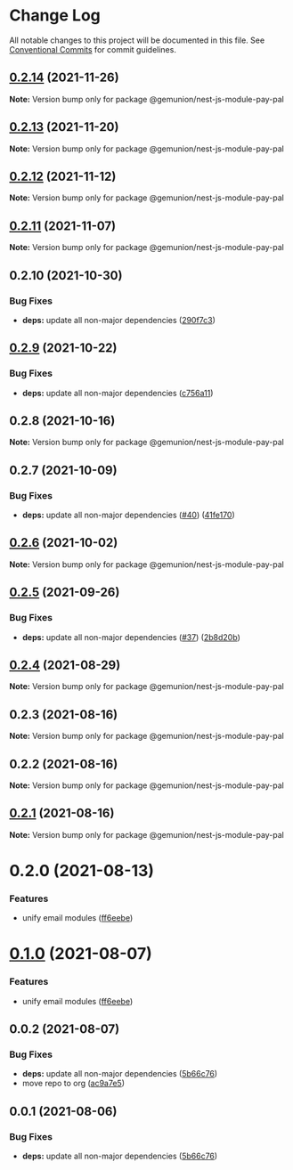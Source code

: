 # Change Log

All notable changes to this project will be documented in this file.
See [Conventional Commits](https://conventionalcommits.org) for commit guidelines.

## [0.2.14](https://github.com/gemunion/nestjs-packages/compare/@gemunion/nest-js-module-pay-pal@0.2.13...@gemunion/nest-js-module-pay-pal@0.2.14) (2021-11-26)

**Note:** Version bump only for package @gemunion/nest-js-module-pay-pal





## [0.2.13](https://github.com/gemunion/nestjs-packages/compare/@gemunion/nest-js-module-pay-pal@0.2.12...@gemunion/nest-js-module-pay-pal@0.2.13) (2021-11-20)

**Note:** Version bump only for package @gemunion/nest-js-module-pay-pal





## [0.2.12](https://github.com/gemunion/nestjs-packages/compare/@gemunion/nest-js-module-pay-pal@0.2.11...@gemunion/nest-js-module-pay-pal@0.2.12) (2021-11-12)

**Note:** Version bump only for package @gemunion/nest-js-module-pay-pal





## [0.2.11](https://github.com/gemunion/nestjs-packages/compare/@gemunion/nest-js-module-pay-pal@0.2.10...@gemunion/nest-js-module-pay-pal@0.2.11) (2021-11-07)

**Note:** Version bump only for package @gemunion/nest-js-module-pay-pal





## 0.2.10 (2021-10-30)


### Bug Fixes

* **deps:** update all non-major dependencies ([290f7c3](https://github.com/gemunion/nestjs-packages/commit/290f7c3b46827d0d7675fedfd679665b4eaca65b))





## [0.2.9](https://github.com/gemunion/nestjs-packages/compare/@gemunion/nest-js-module-pay-pal@0.2.8...@gemunion/nest-js-module-pay-pal@0.2.9) (2021-10-22)


### Bug Fixes

* **deps:** update all non-major dependencies ([c756a11](https://github.com/gemunion/nestjs-packages/commit/c756a11df0d867f2918063ef0122e00a22ef5b3a))





## 0.2.8 (2021-10-16)

**Note:** Version bump only for package @gemunion/nest-js-module-pay-pal





## 0.2.7 (2021-10-09)


### Bug Fixes

* **deps:** update all non-major dependencies ([#40](https://github.com/gemunion/nestjs-packages/issues/40)) ([41fe170](https://github.com/gemunion/nestjs-packages/commit/41fe170143aa94bc21d1ef574796ce741d863a30))





## [0.2.6](https://github.com/gemunion/nestjs-packages/compare/@gemunion/nest-js-module-pay-pal@0.2.5...@gemunion/nest-js-module-pay-pal@0.2.6) (2021-10-02)

**Note:** Version bump only for package @gemunion/nest-js-module-pay-pal





## [0.2.5](https://github.com/gemunion/nestjs-packages/compare/@gemunion/nest-js-module-pay-pal@0.2.4...@gemunion/nest-js-module-pay-pal@0.2.5) (2021-09-26)


### Bug Fixes

* **deps:** update all non-major dependencies ([#37](https://github.com/gemunion/nestjs-packages/issues/37)) ([2b8d20b](https://github.com/gemunion/nestjs-packages/commit/2b8d20b4836809ebbf306299453d1671c00cdbb5))





## [0.2.4](https://github.com/gemunion/nestjs-packages/compare/@gemunion/nest-js-module-pay-pal@0.2.3...@gemunion/nest-js-module-pay-pal@0.2.4) (2021-08-29)

**Note:** Version bump only for package @gemunion/nest-js-module-pay-pal





## 0.2.3 (2021-08-16)

**Note:** Version bump only for package @gemunion/nest-js-module-pay-pal





## 0.2.2 (2021-08-16)

**Note:** Version bump only for package @gemunion/nest-js-module-pay-pal





## [0.2.1](https://github.com/gemunion/nestjs-packages/compare/@gemunion/nest-js-module-pay-pal@0.2.0...@gemunion/nest-js-module-pay-pal@0.2.1) (2021-08-16)

**Note:** Version bump only for package @gemunion/nest-js-module-pay-pal





# 0.2.0 (2021-08-13)


### Features

* unify email modules ([ff6eebe](https://github.com/gemunion/nestjs-packages/commit/ff6eebec500a2ab07077ac216879ec5af7c362e3))





# [0.1.0](https://github.com/gemunion/nestjs-packages/compare/@gemunion/nest-js-module-pay-pal@0.0.2...@gemunion/nest-js-module-pay-pal@0.1.0) (2021-08-07)


### Features

* unify email modules ([ff6eebe](https://github.com/gemunion/nestjs-packages/commit/ff6eebec500a2ab07077ac216879ec5af7c362e3))





## 0.0.2 (2021-08-07)


### Bug Fixes

* **deps:** update all non-major dependencies ([5b66c76](https://github.com/gemunion/nestjs-packages/commit/5b66c76f423364d3a15c5cbfcbf9f70167542217))
* move repo to org ([ac9a7e5](https://github.com/gemunion/nestjs-packages/commit/ac9a7e51e47bf69ef30b19abbc67274405c13200))





## 0.0.1 (2021-08-06)


### Bug Fixes

* **deps:** update all non-major dependencies ([5b66c76](https://github.com/gemunion/nestjs-packages/commit/5b66c76f423364d3a15c5cbfcbf9f70167542217))
